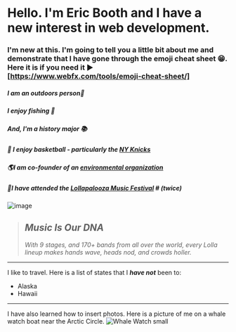# Hello. I'm Eric Booth and I have a new interest in web development. 
### I'm new at this. I'm going to tell you a little bit about me and demonstrate that I have gone through the emoji cheat sheet :grin:. Here it is if you need it :arrow_forward: [https://www.webfx.com/tools/emoji-cheat-sheet/] 

#####  I am an outdoors person:evergreen_tree:

#####  I enjoy fishing :fishing_pole_and_fish:

#####  And, I'm a history major :books:

#####  :basketball: I enjoy basketball - particularly the [NY Knicks](https://www.nba.com/knicks) 

#####  :earth_americas:I am co-founder of an [environmental organization](https://www.instagram.com/erthcleanupcommunity/?hl=en) 

#####  :musical_note:I have attended the [Lollapalooza Music Festival](https://www.lollapalooza.com/) # (twice) 
![image](https://user-images.githubusercontent.com/113112813/189203101-4795b8d2-3fd4-4d5b-ab04-2d6a27f852bc.png) 

> ## *Music Is Our DNA*
> *With 9 stages, and 170+ bands from all over the world, every Lolla lineup makes hands wave, heads nod, and crowds holler.*

---

I like to travel.  Here is a list of states that I _**have not**_ been to:
- Alaska
- Hawaii

---
I have also learned how to insert photos.  Here is a picture of me on a whale watch boat near the Arctic Circle.
![Whale Watch small](https://user-images.githubusercontent.com/113112813/189189511-01204e64-7449-4f90-ad87-7ec79a1aa2b3.jpg)



<!--
**ericbooth906/ericbooth906** is a ✨ _special_ ✨ repository because its `README.md` (this file) appears on your GitHub profile.


Here are some ideas to get you started:

- 🔭 I’m currently working on ...
- 🌱 I’m currently learning ...
- 👯 I’m looking to collaborate on ...
- 🤔 I’m looking for help with ...
- 💬 Ask me about ...
- 📫 How to reach me: ...
- 😄 Pronouns: ...
- ⚡ Fun fact: ...
-->
